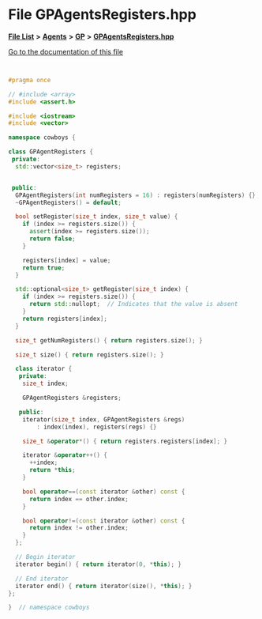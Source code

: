 

# File GPAgentsRegisters.hpp

[**File List**](files.md) **>** [**Agents**](dir_425e53e3c77c59c8573ea1fd0ff9622a.md) **>** [**GP**](dir_24320de467b989ce68b31a9ae5cbbd05.md) **>** [**GPAgentsRegisters.hpp**](_g_p_agents_registers_8hpp.md)

[Go to the documentation of this file](_g_p_agents_registers_8hpp.md)

```C++


#pragma once

// #include <array>
#include <assert.h>

#include <iostream>
#include <vector>

namespace cowboys {

class GPAgentRegisters {
 private:
  std::vector<size_t> registers;


 public:
  GPAgentRegisters(int numRegisters = 16) : registers(numRegisters) {}
  ~GPAgentRegisters() = default;

  bool setRegister(size_t index, size_t value) {
    if (index >= registers.size()) {
      assert(index >= registers.size());
      return false;
    }

    registers[index] = value;
    return true;
  }

  std::optional<size_t> getRegister(size_t index) {
    if (index >= registers.size()) {
      return std::nullopt;  // Indicates that the value is absent
    }
    return registers[index];
  }

  size_t getNumRegisters() { return registers.size(); }

  size_t size() { return registers.size(); }

  class iterator {
   private:
    size_t index;

    GPAgentRegisters &registers;

   public:
    iterator(size_t index, GPAgentRegisters &regs)
        : index(index), registers(regs) {}

    size_t &operator*() { return registers.registers[index]; }

    iterator &operator++() {
      ++index;
      return *this;
    }

    bool operator==(const iterator &other) const {
      return index == other.index;
    }

    bool operator!=(const iterator &other) const {
      return index != other.index;
    }
  };

  // Begin iterator
  iterator begin() { return iterator(0, *this); }

  // End iterator
  iterator end() { return iterator(size(), *this); }
};

}  // namespace cowboys

```

